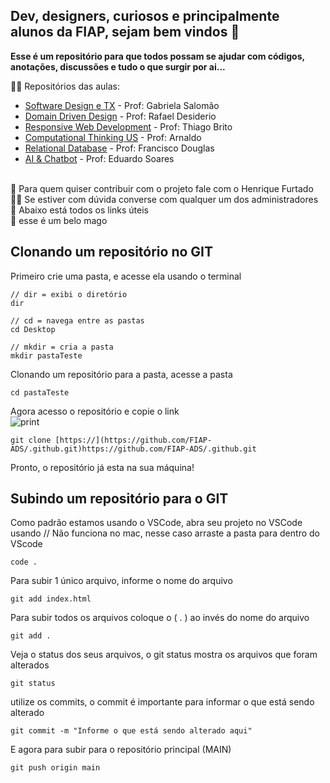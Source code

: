 ## Dev, designers, curiosos e principalmente alunos da FIAP, sejam bem vindos 👋

**Esse é um repositório para que todos possam se ajudar com códigos, anotações, discussões e tudo o que surgir por ai...**

🙋‍♀️ Repositórios das aulas:  
  - [Software Design e TX](https://iae.com) - Prof: Gabriela Salomão
  - [Domain Driven Design](https://iae.com) - Prof: Rafael Desiderio
  - [Responsive Web Development](https://iae.com) - Prof: Thiago Brito
  - [Computational Thinking US](https://iae.com) - Prof: Arnaldo 
  - [Relational Database](https://iae.com) - Prof: Francisco Douglas
  - [AI & Chatbot](https://iae.com) - Prof: Eduardo Soares
<br>
🌈 Para quem quiser contribuir com o projeto fale com o Henrique Furtado <br>
👩‍💻 Se estiver com dúvida converse com qualquer um dos administradores <br>
🍿 Abaixo está todos os links úteis<br>
🧙 esse é um belo mago

## Clonando um repositório no GIT
Primeiro crie uma pasta, e acesse ela usando o terminal

```
// dir = exibi o diretório
dir

// cd = navega entre as pastas 
cd Desktop

// mkdir = cria a pasta
mkdir pastaTeste
```

Clonando um repositório para a pasta, acesse a pasta
```
cd pastaTeste
```

Agora acesso o repositório e copie o link
<br>
![print](https://github.com/FIAP-ADS/.github/assets/63440926/7548cad1-d35c-4ea9-a578-44909dee7ea5)
<br>
```
git clone [https://](https://github.com/FIAP-ADS/.github.git)https://github.com/FIAP-ADS/.github.git
```
Pronto, o repositório já esta na sua máquina!

## Subindo um repositório para o GIT
Como padrão estamos usando o VSCode, abra seu projeto no VSCode usando // Não funciona no mac, nesse caso arraste a pasta para dentro do VScode
```
code .
```
Para subir 1 único arquivo, informe o nome do arquivo
```
git add index.html
```
Para subir todos os arquivos coloque o ( . ) ao invés do nome do arquivo
```
git add .
```
Veja o status dos seus arquivos, o git status mostra os arquivos que foram alterados
```
git status
```
utilize os commits, o commit é importante para informar o que está sendo alterado
```
git commit -m "Informe o que está sendo alterado aqui"
```
E agora para subir para o repositório principal (MAIN)
```
git push origin main
```

